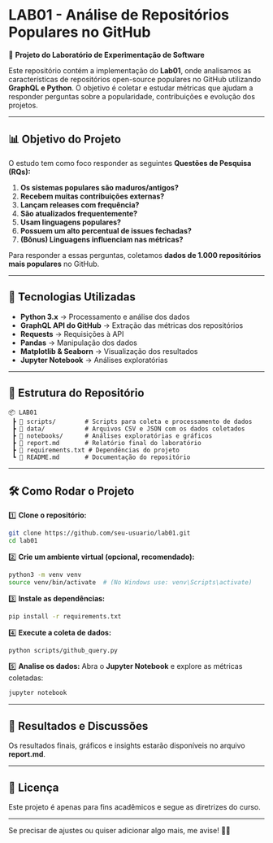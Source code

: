 # **LAB01 - Análise de Repositórios Populares no GitHub**

📌 **Projeto do Laboratório de Experimentação de Software**

Este repositório contém a implementação do **Lab01**, onde analisamos as características de repositórios open-source populares no GitHub utilizando **GraphQL e Python**. O objetivo é coletar e estudar métricas que ajudam a responder perguntas sobre a popularidade, contribuições e evolução dos projetos.

---

## 📊 **Objetivo do Projeto**

O estudo tem como foco responder as seguintes **Questões de Pesquisa (RQs):**

1. **Os sistemas populares são maduros/antigos?**
2. **Recebem muitas contribuições externas?**
3. **Lançam releases com frequência?**
4. **São atualizados frequentemente?**
5. **Usam linguagens populares?**
6. **Possuem um alto percentual de issues fechadas?**
7. **(Bônus) Linguagens influenciam nas métricas?**

Para responder a essas perguntas, coletamos **dados de 1.000 repositórios mais populares** no GitHub.

---

## 🚀 **Tecnologias Utilizadas**

- **Python 3.x** → Processamento e análise dos dados
- **GraphQL API do GitHub** → Extração das métricas dos repositórios
- **Requests** → Requisições à API
- **Pandas** → Manipulação dos dados
- **Matplotlib & Seaborn** → Visualização dos resultados
- **Jupyter Notebook** → Análises exploratórias

---

## 📂 **Estrutura do Repositório**

```
📦 LAB01
 ┣ 📂 scripts/        # Scripts para coleta e processamento de dados
 ┣ 📂 data/           # Arquivos CSV e JSON com os dados coletados
 ┣ 📂 notebooks/      # Análises exploratórias e gráficos
 ┣ 📜 report.md       # Relatório final do laboratório
 ┣ 📜 requirements.txt # Dependências do projeto
 ┗ 📜 README.md       # Documentação do repositório
```

---

## 🛠 **Como Rodar o Projeto**

1️⃣ **Clone o repositório:**
```sh
git clone https://github.com/seu-usuario/lab01.git
cd lab01
```

2️⃣ **Crie um ambiente virtual (opcional, recomendado):**
```sh
python3 -m venv venv
source venv/bin/activate  # (No Windows use: venv\Scripts\activate)
```

3️⃣ **Instale as dependências:**
```sh
pip install -r requirements.txt
```

4️⃣ **Execute a coleta de dados:**
```sh
python scripts/github_query.py
```

5️⃣ **Analise os dados:**
Abra o **Jupyter Notebook** e explore as métricas coletadas:
```sh
jupyter notebook
```

---

## 📢 **Resultados e Discussões**

Os resultados finais, gráficos e insights estarão disponíveis no arquivo **report.md**.

---

## 📜 **Licença**

Este projeto é apenas para fins acadêmicos e segue as diretrizes do curso.

---

Se precisar de ajustes ou quiser adicionar algo mais, me avise! 🚀😊
